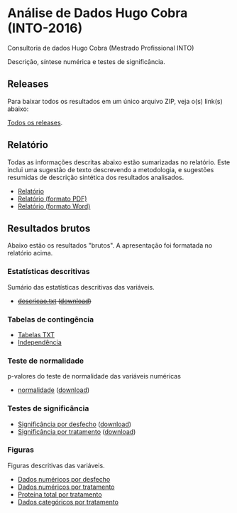 # Análise de Dados Hugo Cobra (INTO-2016) #
Consultoria de dados Hugo Cobra (Mestrado Profissional INTO)

Descrição, síntese numérica e testes de significância.

## Releases

Para baixar todos os resultados em um único arquivo ZIP, veja o(s) link(s) abaixo:

[Todos os releases][].

[Todos os releases]: releases

## Relatório

Todas as informações descritas abaixo estão sumarizadas no relatório. Este inclui uma sugestão de texto descrevendo a metodologia, e sugestões resumidas de descrição sintética dos resultados analisados.

- [Relatório][]
- [Relatório (formato PDF)][]
- [Relatório (formato Word)][]

[Relatório]: relatorio/analise_dados_HC_2016.md
[Relatório (formato Word)]: relatorio/raw/analise_dados_HC_2016.docx
[Relatório (formato PDF)]: relatorio/raw/analise_dados_HC_2016.pdf

## Resultados brutos ##

Abaixo estão os resultados "brutos". A apresentação foi formatada no relatório acima.

### Estatísticas descritivas ###

Sumário das estatísticas descritivas das variáveis.

* ~~[descricao.txt][] ([download][download-desc-txt])~~

[descricao.txt]: resultados/descricoes.md
[download-desc-txt]: resultados/descricoes.txt

### Tabelas de contingência ###

- [Tabelas TXT][]
- [Independência][]

[Tabelas TXT]: resultados/tc.txt
[Independência]: resultados/diferencas-tc.md

### Teste de normalidade ###

p-valores do teste de normalidade das variáveis numéricas

- [normalidade][] ([download][download-norm-txt])

[normalidade]: resultados/normalidade.md
[download-norm-txt]: resultados/normalidade.txt

### Testes de significância ###

- [Significância por desfecho][] ([download][download-dif-desf-txt])
- [Significância por tratamento][] ([download][download-dif-trat-txt])

[Significância por desfecho]: resultados/diferencas-desfecho.md
[download-dif-desf-txt]: resultados/diferencas-desfecho.txt
[Significância por tratamento]: resultados/diferencas-tratamento.md
[download-dif-trat-txt]: resultados/diferencas-tratamento.txt

### Figuras ###

Figuras descritivas das variáveis.

- [Dados numéricos por desfecho][]
- [Dados numéricos por tratamento][]
- [Proteína total por tratamento][]
- [Dados categóricos por tratamento][]

[Dados numéricos por desfecho]: figuras/bd-desfecho.png
[Dados numéricos por tratamento]: figuras/bd-tratamento.png
[Proteína total por tratamento]: figuras/ptn-tratamento.png
[Dados categóricos por tratamento]: figuras/bp-tratamento.png
